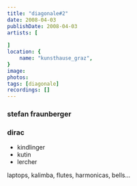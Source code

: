 ```yaml
---
title: "diagonale#2"
date: 2008-04-03
publishDate: 2008-04-03
artists: [
    
]
location: {
    name: "kunsthause_graz",
}
image:
photos:
tags: [diagonale]
recordings: []
---
```

### stefan fraunberger
### dirac
- kindlinger 
- kutin 
- lercher

laptops, kalimba, flutes, harmonicas, bells...
